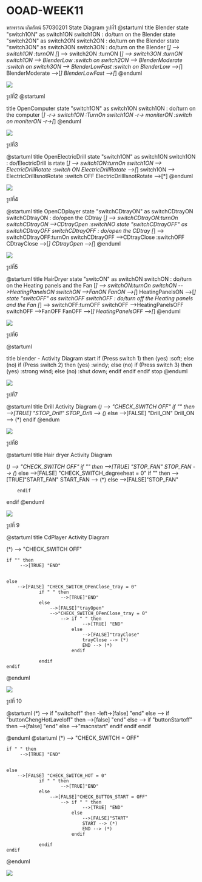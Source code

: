 # OOAD-WEEK11
พรพรรณ  เกิดรัตน์ 57030201
State Diagram
รูปที่1
@startuml
title Blender
state "switch1ON" as switch1ON
switch1ON :  do/turn on the Blender
state "switch2ON" as switch2ON
switch2ON :  do/turn on the Blender
state "switch3ON" as switch3ON
switch3ON :  do/turn on the Blender
[*] --> switch1ON :turnON
[*] --> switch2ON :turnON
[*] --> switch3ON :turnON
switch1ON --> BlenderLow :switch on
switch2ON --> BlenderModerate :switch on
switch3ON --> BlenderLowFast :switch on
BlenderLow -->[*]
BlenderModerate -->[*]
BlenderLowFast -->[*]
@enduml

![](http://www.plantuml.com/plantuml/img/ZP5D2i8m48NtSugXIw68oQuBAIvS-NC0SH5ie8MOG3EbrtUYDIQMYfimUU_bcna2jIVLqt0t0DIHqRWpsZQw1zP9O-77ZcxjvdmgK7cCDuWLLeYDMzFGMtGMgLr0Y0mX8aByZv0PGaQ4_8cuhAvObbjC9WunVfqxOj6HYVEX17_gSN0ZLY-7koUB9PcZuoCiCmlA6MolFAMvf0q7UJZuXkRo6p6fDOlF7tu0)

รูปที่2
@startuml

title OpenComputer
state "switch1ON" as switch1ON
switch1ON :  do/turn on the computer
[*] -r-> switch1ON :TurnOn
switch1ON -r-> moniterON :switch on
moniterON -r->[*]
@enduml

![](http://www.plantuml.com/plantuml/img/JOun2uD038Nt_8g7Oq5ALuSYTEyjtKe7qO07NaxkSlZt6vLQjoJlUnzfitP9IvY8rEl4S3FB8uQvA2UoK1bLNhpsuyqzAtGPnqR7X0OOubLB4aI1Zep-vtXVFgXJVSU9VXdevDJVW135MsC5ziHSz3-kZCcePHcsX-aB)

รูปที่3

@startuml
title OpenElectricDrill
state "switch1ON" as switch1ON
switch1ON : do/ElectricDrill is rtate 
[*] --> switch1ON:turnOn
switch1ON --> ElectricDrillRotate :switch ON
ElectricDrillRotate -->[*]
switch1ON --> ElectricDrillIsnotRotate :switch OFF
ElectricDrillIsnotRotate -->[*]
@enduml

![](http://www.plantuml.com/plantuml/img/SoWkIImgAStDuIh9BCb9LV0lICrppKbDBYdAJ7Ofoip9uG8gA4bLK2ekpon9pZ3qzrDII2nMWFEuu2m5AuMKV7qKlGgPnGf5OErSqLgn2hgwTWYDLYMbHNd-UKZwGT8eseFomNgj84eKW9PXamPg0ngEpnpFuhpy4dJ3tDouS2g26kcGcfS22XakBW00)

รูปที่4

@startuml
title OpenCDplayer
state "switchCDtrayON" as switchCDtrayON
switchCDtrayON : do/open the CDtray
[*] --> switchCDtrayON:turnOn
switchCDtrayON -->CDtrayOpen :switchNO
state "switchCDtrayOFF" as switchCDtrayOFF
switchCDtrayOFF : do/open the CDtray
[*] --> switchCDtrayOFF:turnOn
switchCDtrayOFF -->CDtrayClose :switchOFF
CDtrayClose -->[*]
CDtrayOpen -->[*]
@enduml  

![](http://www.plantuml.com/plantuml/img/bP312eCm38RlUOhWSI2xzp04fKVx06E7CWCANIjjH7pxHNH3dPVTcZ_fbwyj4jl8myi1T-m8JK--h7fd9ueWFIRCqjZnioqhZdOoTOOsuJw2VOaAct0DGa9k2PSOxfS7vldjS5Nn4BtnHu8ChkUPefPkRKwDjFvLqXeEzHzIMfzQ2UEhLRgGwECrRzl6CYLSs3nWJGhoZNmr8W2y0G00)

รูปที่5

@startuml
title HairDryer
state "switcON" as switchON
switchON : do/turn on the Heating panels and  the Fan
[*] --> switchON:turnOn
switchON -->HeatingPanelsON
switchON -->FanON
FanON -->[*]
HeatingPanelsON -->[*]
state "switcOFF" as switchOFF
switchOFF : do/turn off the Heating panels and  the Fan
[*] --> switchOFF:turnOFF
switchOFF -->HeatingPanelsOFF
switchOFF -->FanOFF
FanOFF -->[*]
HeatingPanelsOFF -->[*]
@enduml  

![](http://www.plantuml.com/plantuml/img/bL4z3u8m5DpVhtXXD27k38R1D4xWJXmQAT847wPznFZlVHJvrCMbVRthNU_IrBDstDqROCkDmPEsxkXUne4GR33oJylNF8jGUmnpdMSm3fXWsUwvSuGj8TUYDvejtV2XoJGUDPKOSAK9Yjq5u_WmsIIzCAVPJSYF_XpaovU44mz1mjeVnGusrqTubLsfPNYbO9gMyQlgt_nA3GLMZbyLjcmVNx1X-rrZnbD3fVmD8W2y0G00)

รูปที่6

@startuml

title blender - Activity Diagram 
start
if (Press switch 1) then (yes)
  :soft;
else (no)
  if (Press switch 2) then (yes)
  :windy;
  else (no)
    if (Press switch 3) then (yes)
    :strong wind;
    else (no)
      :shut down;
    endif
  endif
endif
stop
@enduml

![](http://www.plantuml.com/plantuml/img/RP1D3e9038NtFSLRmiA5kfCD9Xx0Ao1Je0dCc6cHS7iPrCI_JTkylkyrQQbMHHk7diZ4UiQbP-yuOeDZRN8Jct6IgetL05gz90soSsHLw2HMTzZci8uzifar9-2WeR62k5T6vaEIVfZTDpE9TtEnJE_O7t3_1QPp5eDlaHAALVcCI8vkDBWm-UVUEsderHzLBLofNERqYpi0)

รูปที่7

@startuml
title Drill  Activity Diagram 
(*) --> "CHECK_SWITCH OFF"
 if "" then
         -->[TRUE] "STOP_Drill"
         STOP_Drill --> (*)
else
        -->[FALSE] "Drill_ON"
        Drill_ON --> (*)
      endif
@endum

![](http://www.plantuml.com/plantuml/img/JOz12u9048NlyoiUUwh0ln3AgXX5HXeT8cJ9jGPM3-iM-EzJoVHTXddptWT3VkkKTU_Qa6DdD1B55gNjj4NmSFnXro5azRIg1j5giuRdRI5a4ibzaLrtkKoGnh4WS0KXu5ww8KpgixVyV8dk45cUdehGiZ5Yli_cYEtnf4shQTcFWqCs0CPOaHxd-kJykrZej-Ycv8h8x-Vmv1S0)

รูปที่8

@startuml
title Hair dryer Activity Diagram 

(*) --> "CHECK_SWITCH OFF"
 if "" then
         -->[TRUE] "STOP_FAN"
         STOP_FAN --> (*)
else
        -->[FALSE] "CHECK_SWITCH_degreeheat = 0"
        if "" then 
            -->[TRUE]"START_FAN"
            START_FAN --> (*)
        else
            -->[FALSE]"STOP_FAN"
            
        endif
endif
@enduml

![](http://www.plantuml.com/plantuml/img/RP312e9048RlynJ3dYeGUe52iSGeCjJe425BZhgW7jOjyErRBLkDvZ0BC_l_yys0tIWkrQCgGGbL4lfSI4nbInATkn9FeLhS29vBNY70R357oreZS_sjkq-YoovsVGmyZm6A31b3LL0DE8J-Uut3y_Q6B8g3K-8vHsQwGwctrDP0PKCmrdhE8Uh4ut59IhaaAeWhNE7I-1a0D3F649h12UCVY9xZK_w239q9q1Jgtq8wZBHEHGRlREkdE_4B)

รูปที่ 9


@startuml
title CdPlayer Activity Diagram 

(*) --> "CHECK_SWITCH OFF"
   
    if "" then
         -->[TRUE] "END"
         
        
    else
        -->[FALSE] "CHECK_SWITCH_OPenClose_tray = 0"
                if " " then 
                        -->[TRUE]"END"
                else
                    -->[FALSE]"trayOpen"
                    -->"CHECK_SWITCH_OPenClose_tray = 0"
                        --> if " " then
                                -->[TRUE] "END"
                            else
                                -->[FALSE]"trayClose"
                                trayClose --> (*)
                                END --> (*)
                            endif
          
                endif
    endif

@enduml

![](http://www.plantuml.com/plantuml/img/bP9XIyCm48Q_twzukKyg3Fm3oaRQig7OuIP-a562kyr0LgMDGl-zJJiqtTPL3q8ktFicpuMZSUbquJvtbfnnLg3MSwihAJ1vTURBk0gHqTj2xq1qSNM9qUWMhAQnkiiMpxEbcY9D4YO0Vi5im0pt9dbpRAAsl2mVd-8LE7w8-BT0dKHiAHHwaidzmfl2rx9qBhcoxwLahj0LRd0TNBWF3u6M0aV58we3g7rqQ0vzBHbxWlH3SkuJ_XyzC8TjzEe6__X4zBPsfis6cmTTFzAcWNfU1XqrxP-qag_D9b1Glw3DQ5plVgw_0G00)

รูปที่ 10

@startuml
 (*) --> if "switchoff" then
        -left->[false] "end"
        else
      --> if "buttonChengHotLaveloff" then
          -->[false] "end"
          else
         --> if "buttonStartoff" then
          -->[false] "end"
          else
          -->"macnstart"
          endif
          endif
          endif

@enduml
@startuml
(*) --> "CHECK_SWITCH = OFF"
   
    if " " then
         -->[TRUE] "END"
         
        
    else
        -->[FALSE] "CHECK_SWITCH_HOT = 0"
                if " " then 
                        -->[TRUE]"END"
                else
                    -->[FALSE]"CHECK_BUTTON_START = OFF" 
                        --> if " " then
                                -->[TRUE] "END"
                            else
                                -->[FALSE]"START"
                                START --> (*)
                                END --> (*)
                            endif
          
                endif
    endif

@enduml
 
![](http://www.plantuml.com/plantuml/img/SoWkIImgAStDuTBGqbJGrRLJK7BsS7NsZWyEzmnnzb2mLV1tSrFYKb1G0665p3G59I0ioKZD0_F10AWhEYGer3LMGSdLpqK98S65maZDAKxbGjRZvkWJ3DA4R66yXty8q58395EW0Cbg1Gn93AUWkGGAK9o0hW_Y7AXhd493GlpzueD378D2e860rrRi8KF8bGhOdKcKat4u7-nY9O8w81u3EHmOxmHL0rr9bDhKl9JCD2GLNBWLG5XS3a0QbFe0)
